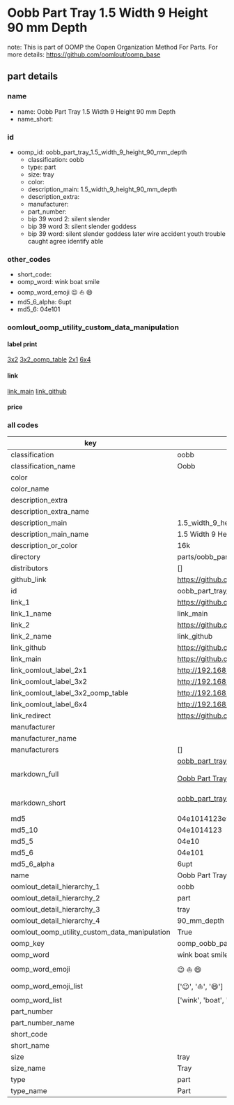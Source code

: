 # Oobb Part Tray 1.5 Width 9 Height 90 mm Depth  

note: This is part of OOMP the Oopen Organization Method For Parts. For more details: https://github.com/oomlout/oomp_base

##  part details
  







### name
* name: Oobb Part Tray 1.5 Width 9 Height 90 mm Depth
* name_short: 
### id
* oomp_id: oobb_part_tray_1.5_width_9_height_90_mm_depth
  * classification: oobb
  * type: part
  * size: tray
  * color: 
  * description_main: 1.5_width_9_height_90_mm_depth
  * description_extra: 
  * manufacturer: 
  * part_number: 
  * bip 39 word 2: silent slender
  * bip 39 word 3: silent slender goddess
  * bip 39 word: silent slender goddess later wire accident youth trouble caught agree identify able

### other_codes
* short_code: 
* oomp_word: wink boat smile
* oomp_word_emoji :wink: :boat: :smile:
* md5_6_alpha: 6upt
* md5_6: 04e101






### oomlout_oomp_utility_custom_data_manipulation
#### label print
[3x2](http://192.168.1.245:1112/?label=oomp%206upt)
[3x2_oomp_table](http://192.168.1.108:1112/?label=oomp%206upt)
[2x1](http://192.168.1.242:1112/?label=oomp%206upt)
[6x4](http://192.168.1.55:1112/?label=oomp%206upt)    

#### link

[link_main](https://github.com/oomlout/oomlout_oomp_version_1_messy/tree/main/parts/oobb_part_tray_1.5_width_9_height_90_mm_depth) [link_github](https://github.com/oomlout/oomlout_oomp_version_1_messy/tree/main/parts/oobb_part_tray_1.5_width_9_height_90_mm_depth)                             

#### price







### all codes 
| key | value |  
| --- | --- |  
| classification | oobb |  
| classification_name | Oobb |  
| color |  |  
| color_name |  |  
| description_extra |  |  
| description_extra_name |  |  
| description_main | 1.5_width_9_height_90_mm_depth |  
| description_main_name | 1.5 Width 9 Height 90 mm Depth |  
| description_or_color | 16k |  
| directory | parts/oobb_part_tray_1.5_width_9_height_90_mm_depth |  
| distributors | [] |  
| github_link | https://github.com/oomlout/oomlout_oomp_part_src/tree/main/parts/oobb_part_tray_1.5_width_9_height_90_mm_depth |  
| id | oobb_part_tray_1.5_width_9_height_90_mm_depth |  
| link_1 | https://github.com/oomlout/oomlout_oomp_version_1_messy/tree/main/parts/oobb_part_tray_1.5_width_9_height_90_mm_depth |  
| link_1_name | link_main |  
| link_2 | https://github.com/oomlout/oomlout_oomp_version_1_messy/tree/main/parts/oobb_part_tray_1.5_width_9_height_90_mm_depth |  
| link_2_name | link_github |  
| link_github | https://github.com/oomlout/oomlout_oomp_version_1_messy/tree/main/parts/oobb_part_tray_1.5_width_9_height_90_mm_depth |  
| link_main | https://github.com/oomlout/oomlout_oomp_version_1_messy/tree/main/parts/oobb_part_tray_1.5_width_9_height_90_mm_depth |  
| link_oomlout_label_2x1 | http://192.168.1.242:1112/?label=oomp%206upt |  
| link_oomlout_label_3x2 | http://192.168.1.245:1112/?label=oomp%206upt |  
| link_oomlout_label_3x2_oomp_table | http://192.168.1.108:1112/?label=oomp%206upt |  
| link_oomlout_label_6x4 | http://192.168.1.55:1112/?label=oomp%206upt |  
| link_redirect | https://github.com/oomlout/oomlout_oomp_version_1_messy/tree/main/parts/oobb_part_tray_1.5_width_9_height_90_mm_depth |  
| manufacturer |  |  
| manufacturer_name |  |  
| manufacturers | [] |  
| markdown_full | [oobb_part_tray_1.5_width_9_height_90_mm_depth](none)<br>[](none)<br>[Oobb Part Tray 1.5 Width 9 Height 90 Mm Depth](none)<br><br> |  
| markdown_short | [oobb_part_tray_1.5_width_9_height_90_mm_depth](none)<br><br> |  
| md5 | 04e1014123e91fec05fe17d4c872d643 |  
| md5_10 | 04e1014123 |  
| md5_5 | 04e10 |  
| md5_6 | 04e101 |  
| md5_6_alpha | 6upt |  
| name | Oobb Part Tray 1.5 Width 9 Height 90 mm Depth |  
| oomlout_detail_hierarchy_1 | oobb |  
| oomlout_detail_hierarchy_2 | part |  
| oomlout_detail_hierarchy_3 | tray |  
| oomlout_detail_hierarchy_4 | 90_mm_depth |  
| oomlout_oomp_utility_custom_data_manipulation | True |  
| oomp_key | oomp_oobb_part_tray_1.5_width_9_height_90_mm_depth |  
| oomp_word | wink boat smile |  
| oomp_word_emoji | :wink: :boat: :smile: |  
| oomp_word_emoji_list | [':wink:', ':boat:', ':smile:'] |  
| oomp_word_list | ['wink', 'boat', 'smile'] |  
| part_number |  |  
| part_number_name |  |  
| short_code |  |  
| short_name |  |  
| size | tray |  
| size_name | Tray |  
| type | part |  
| type_name | Part |  
